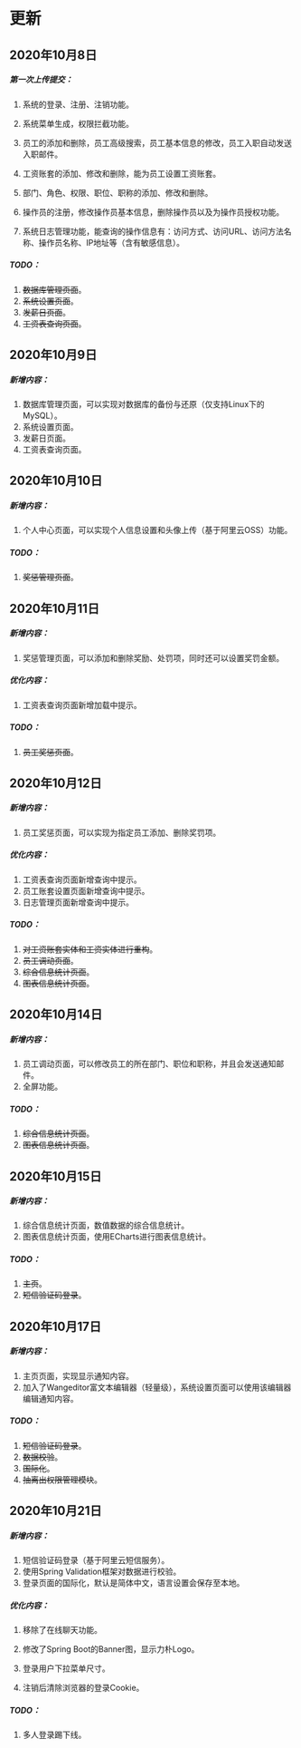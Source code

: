 # 更新

## 2020年10月8日

##### 第一次上传提交：

1. 系统的登录、注册、注销功能。

2. 系统菜单生成，权限拦截功能。

3. 员工的添加和删除，员工高级搜索，员工基本信息的修改，员工入职自动发送入职邮件。

4. 工资账套的添加、修改和删除，能为员工设置工资账套。

5. 部门、角色、权限、职位、职称的添加、修改和删除。

6. 操作员的注册，修改操作员基本信息，删除操作员以及为操作员授权功能。

7. 系统日志管理功能，能查询的操作信息有：访问方式、访问URL、访问方法名称、操作员名称、IP地址等（含有敏感信息）。

##### TODO：

1. ~~数据库管理页面~~。
2. ~~系统设置页面~~。
3. ~~发薪日页面~~。
4. ~~工资表查询页面~~。

## 2020年10月9日

##### 新增内容：

1. 数据库管理页面，可以实现对数据库的备份与还原（仅支持Linux下的MySQL）。
2. 系统设置页面。
3. 发薪日页面。
4. 工资表查询页面。

## 2020年10月10日

##### 新增内容：

1. 个人中心页面，可以实现个人信息设置和头像上传（基于阿里云OSS）功能。

##### TODO：

1. ~~奖惩管理页面~~。

## 2020年10月11日

##### 新增内容：

1. 奖惩管理页面，可以添加和删除奖励、处罚项，同时还可以设置奖罚金额。

##### 优化内容：

1. 工资表查询页面新增加载中提示。

##### TODO：

1. ~~员工奖惩页面~~。

## 2020年10月12日

##### 新增内容：

1. 员工奖惩页面，可以实现为指定员工添加、删除奖罚项。

##### 优化内容：

1. 工资表查询页面新增查询中提示。
2. 员工账套设置页面新增查询中提示。
3. 日志管理页面新增查询中提示。

##### TODO：

1. ~~对工资账套实体和工资实体进行重构~~。
3. ~~员工调动页面~~。
3. ~~综合信息统计页面~~。
4. ~~图表信息统计页面~~。

## 2020年10月14日

##### 新增内容：

1. 员工调动页面，可以修改员工的所在部门、职位和职称，并且会发送通知邮件。
2. 全屏功能。

##### TODO：

1. ~~综合信息统计页面~~。
2. ~~图表信息统计页面~~。

## 2020年10月15日

##### 新增内容：

1. 综合信息统计页面，数值数据的综合信息统计。
2. 图表信息统计页面，使用ECharts进行图表信息统计。

##### TODO：

1. ~~主页~~。
2. ~~短信验证码登录~~。

## 2020年10月17日

##### 新增内容：

1. 主页页面，实现显示通知内容。
2. 加入了Wangeditor富文本编辑器（轻量级），系统设置页面可以使用该编辑器编辑通知内容。

##### TODO：

1. ~~短信验证码登录~~。
2. ~~数据校验~~。
3. ~~国际化~~。
4. ~~抽离出权限管理模块~~。

## 2020年10月21日

##### 新增内容：

1. 短信验证码登录（基于阿里云短信服务）。
2. 使用Spring Validation框架对数据进行校验。
3. 登录页面的国际化，默认是简体中文，语言设置会保存至本地。

##### 优化内容：

1. 移除了在线聊天功能。

2. 修改了Spring Boot的Banner图，显示力朴Logo。

3. 登录用户下拉菜单尺寸。

4. 注销后清除浏览器的登录Cookie。

##### TODO：

1. 多人登录踢下线。
